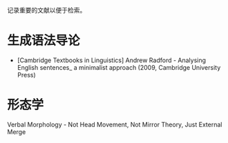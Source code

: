 记录重要的文献以便于检索。

# 生成语法导论

- [Cambridge Textbooks in Linguistics] Andrew Radford - Analysing English sentences_ a minimalist approach (2009, Cambridge University Press)

# 形态学

Verbal Morphology - Not Head Movement, Not Mirror Theory, Just External Merge